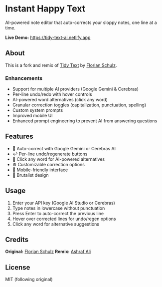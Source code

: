 # Instant Happy Text

AI-powered note editor that auto-corrects your sloppy notes, one line at a time.

**Live Demo:** https://tidy-text-ai.netlify.app

## About

This is a fork and remix of [Tidy Text](https://gist.github.com/getflourish/be3b98c0ce866c17e2c21b5c3d2e9163) by [Florian Schulz](https://blog.florianschulz.info/2025/10/tidy-text-sloppy-notes/).

### Enhancements
- Support for multiple AI providers (Google Gemini & Cerebras)
- Per-line undo/redo with hover controls
- AI-powered word alternatives (click any word)
- Granular correction toggles (capitalization, punctuation, spelling)
- Custom system prompts
- Improved mobile UI
- Enhanced prompt engineering to prevent AI from answering questions

## Features

- 🤖 Auto-correct with Google Gemini or Cerebras AI
- ↩️ Per-line undo/regenerate buttons
- 📝 Click any word for AI-powered alternatives
- ⚙️ Customizable correction options
- 📱 Mobile-friendly interface
- 🎨 Brutalist design

## Usage

1. Enter your API key (Google AI Studio or Cerebras)
2. Type notes in lowercase without punctuation
3. Press Enter to auto-correct the previous line
4. Hover over corrected lines for undo/regen options
5. Click any word for alternative suggestions

## Credits

**Original:** [Florian Schulz](https://blog.florianschulz.info/2025/10/tidy-text-sloppy-notes/)
**Remix:** [Ashraf Ali](https://ashrafali.net)

## License

MIT (following original)
